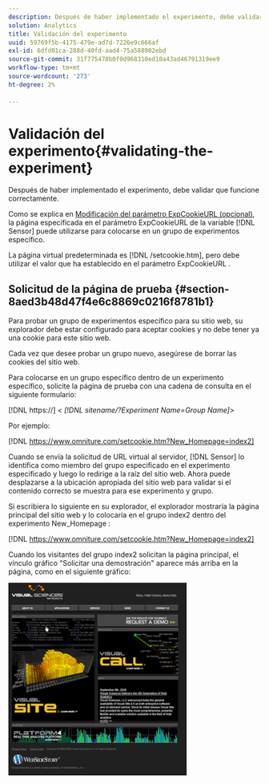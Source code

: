 ```yaml
---
description: Después de haber implementado el experimento, debe validar que funcione correctamente.
solution: Analytics
title: Validación del experimento
uuid: 59769f5b-4175-479e-ad7d-7226e9c666af
exl-id: 6dfd01ca-288d-40fd-aad4-75a588902ebd
source-git-commit: 31f775478b0f0d968310ed10a43ad46791319ee9
workflow-type: tm+mt
source-wordcount: '273'
ht-degree: 2%

---
```


# Validación del experimento{#validating-the-experiment}

Después de haber implementado el experimento, debe validar que funcione correctamente.

Como se explica en [Modificación del parámetro ExpCookieURL (opcional)](../../home/c-undst-ctrld-exp/t-en-ctrld-exp/c-mod-expckurl-prm.md#concept-215bf86bab4e4ec0b0cc803ec48a8fcf), la página especificada en el parámetro ExpCookieURL de la variable [!DNL Sensor] puede utilizarse para colocarse en un grupo de experimentos específico.

La página virtual predeterminada es [!DNL /setcookie.htm], pero debe utilizar el valor que ha establecido en el parámetro ExpCookieURL .

## Solicitud de la página de prueba {#section-8aed3b48d47f4e6c8869c0216f8781b1}

Para probar un grupo de experimentos específico para su sitio web, su explorador debe estar configurado para aceptar cookies y no debe tener ya una cookie para este sitio web.

Cada vez que desee probar un grupo nuevo, asegúrese de borrar las cookies del sitio web.

Para colocarse en un grupo específico dentro de un experimento específico, solicite la página de prueba con una cadena de consulta en el siguiente formulario:

[!DNL https://] *&lt; [!DNL sitename/?Experiment Name=Group Name]>*

Por ejemplo:

[!DNL https://www.omniture.com/setcookie.htm?New_Homepage=index2]

Cuando se envía la solicitud de URL virtual al servidor, [!DNL Sensor] lo identifica como miembro del grupo especificado en el experimento especificado y luego lo redirige a la raíz del sitio web. Ahora puede desplazarse a la ubicación apropiada del sitio web para validar si el contenido correcto se muestra para ese experimento y grupo.

Si escribiera lo siguiente en su explorador, el explorador mostraría la página principal del sitio web y lo colocaría en el grupo index2 dentro del experimento New_Homepage :

[!DNL https://www.omniture.com/setcookie.htm?New_Homepage=index2]

Cuando los visitantes del grupo index2 solicitan la página principal, el vínculo gráfico &quot;Solicitar una demostración&quot; aparece más arriba en la página, como en el siguiente gráfico:

![](assets/TestPage.png)
